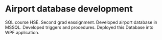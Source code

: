 # Airport database development
SQL course HSE.
Second grad eassignment.
Developed airport database in MSSQL. Developed triggers and procedures. Deployed this Database into WPF application.
